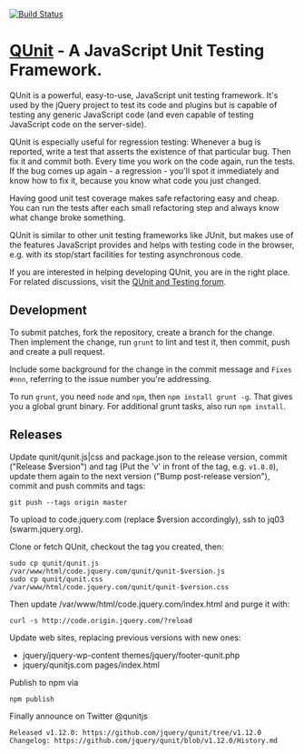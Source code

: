 [![Build Status](http://jenkins.jquery.com/job/QUnit/badge/icon)](http://jenkins.jquery.com/job/QUnit/)

# [QUnit](http://qunitjs.com) - A JavaScript Unit Testing Framework.

QUnit is a powerful, easy-to-use, JavaScript unit testing framework. It's used by the jQuery
project to test its code and plugins but is capable of testing any generic
JavaScript code (and even capable of testing JavaScript code on the server-side).

QUnit is especially useful for regression testing: Whenever a bug is reported,
write a test that asserts the existence of that particular bug. Then fix it and
commit both. Every time you work on the code again, run the tests. If the bug
comes up again - a regression - you'll spot it immediately and know how to fix
it, because you know what code you just changed.

Having good unit test coverage makes safe refactoring easy and cheap. You can
run the tests after each small refactoring step and always know what change
broke something.

QUnit is similar to other unit testing frameworks like JUnit, but makes use of
the features JavaScript provides and helps with testing code in the browser, e.g.
with its stop/start facilities for testing asynchronous code.

If you are interested in helping developing QUnit, you are in the right place.
For related discussions, visit the
[QUnit and Testing forum](http://forum.jquery.com/qunit-and-testing).

## Development

To submit patches, fork the repository, create a branch for the change. Then implement
the change, run `grunt` to lint and test it, then commit, push and create a pull request.

Include some background for the change in the commit message and `Fixes #nnn`, referring
to the issue number you're addressing.

To run `grunt`, you need `node` and `npm`, then `npm install grunt -g`. That gives you a global
grunt binary. For additional grunt tasks, also run `npm install`.

## Releases

Update qunit/qunit.js|css and package.json to the release version, commit ("Release $version") and
tag (Put the 'v' in front of the tag, e.g. `v1.8.0`), update them again to
the next version ("Bump post-release version"), commit and push commits and tags:

	git push --tags origin master

To upload to code.jquery.com (replace $version accordingly), ssh to jq03 (swarm.jquery.org).

Clone or fetch QUnit, checkout the tag you created, then:

	sudo cp qunit/qunit.js /var/www/html/code.jquery.com/qunit/qunit-$version.js
	sudo cp qunit/qunit.css /var/www/html/code.jquery.com/qunit/qunit-$version.css

Then update /var/www/html/code.jquery.com/index.html and purge it with:

	curl -s http://code.origin.jquery.com/?reload

Update web sites, replacing previous versions with new ones:

* jquery/jquery-wp-content themes/jquery/footer-qunit.php
* jquery/qunitjs.com pages/index.html

Publish to npm via

	npm publish

Finally announce on Twitter @qunitjs

	Released v1.12.0: https://github.com/jquery/qunit/tree/v1.12.0
	Changelog: https://github.com/jquery/qunit/blob/v1.12.0/History.md
